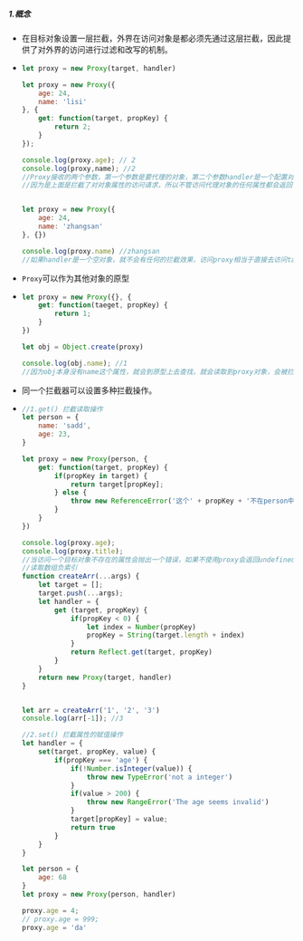 ##### 1.概念

- 在目标对象设置一层拦截，外界在访问对象是都必须先通过这层拦截，因此提供了对外界的访问进行过滤和改写的机制。

- ```js
  let proxy = new Proxy(target, handler)
  
  let proxy = new Proxy({
      age: 24,
      name: 'lisi'
  }, {
      get: function(target, propKey) {
          return 2;
      }
  });
  
  console.log(proxy.age); // 2
  console.log(proxy,name); //2
  //Proxy接收的两个参数，第一个参数是要代理的对象，第二个参数handler是一个配置对象，是对于每一个代理的操作，每一个操作需要提供一个处理函数。
  //因为是上面是拦截了对对象属性的访问请求，所以不管访问代理对象的任何属性都会返回 2
  
  
  let proxy = new Proxy({
      age: 24,
      name: 'zhangsan'
  }, {})
  
  console.log(proxy.name) //zhangsan
  //如果handler是一个空对象，就不会有任何的拦截效果，访问proxy相当于直接去访问target。
  ```

- `Proxy`可以作为其他对象的原型

- ```js
  let proxy = new Proxy({}, {
      get: function(taeget, propKey) {
          return 1;
      }
  })
  
  let obj = Object.create(proxy)
  
  console.log(obj.name); //1
  //因为obj本身没有name这个属性，就会到原型上去查找，就会读取到proxy对象，会被拦截返回1
  ```

- 同一个拦截器可以设置多种拦截操作。

- ```js
  //1.get() 拦截读取操作
  let person = {
      name: 'sadd',
      age: 23,
  }
  
  let proxy = new Proxy(person, {
      get: function(target, propKey) {
          if(propKey in target) {
              return target[propKey];
          } else {
              throw new ReferenceError('这个' + propKey + '不在person中');
          }
      }
  })
  
  console.log(proxy.age);
  console.log(proxy.title);
  //当访问一个目标对象不存在的属性会抛出一个错误，如果不使用proxy会返回undefined。
  //读取数组负索引
  function createArr(...args) {
      let target = [];
      target.push(...args);
      let handler = {
          get (target, propKey) {
              if(propKey < 0) {
                  let index = Number(propKey)
                  propKey = String(target.length + index)
              }
              return Reflect.get(target, propKey)
          }
      }
      return new Proxy(target, handler)
  }
  
  
  let arr = createArr('1', '2', '3')
  console.log(arr[-1]); //3
  
  //2.set() 拦截属性的赋值操作
  let handler = {
      set(target, propKey, value) {
          if(propKey === 'age') {
              if(!Number.isInteger(value)) {
                  throw new TypeError('not a integer')
              }
              if(value > 200) {
                  throw new RangeError('The age seems invalid')
              }
              target[propKey] = value;
              return true
          }
      }
  }
  
  let person = {
      age: 68
  }
  let proxy = new Proxy(person, handler)
  
  proxy.age = 4;
  // proxy.age = 999;
  proxy.age = 'da'
  ```
